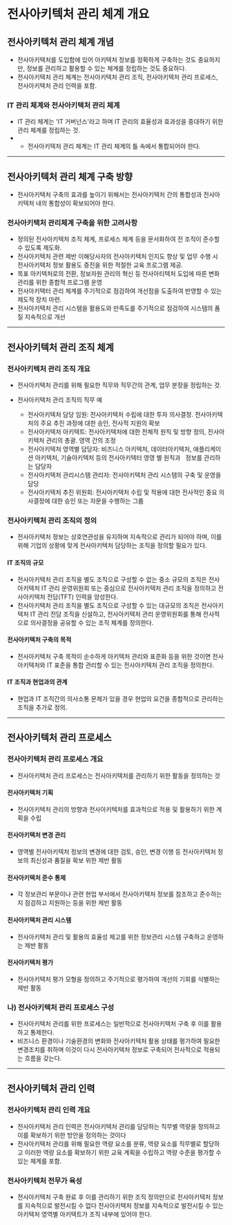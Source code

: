# 전사아키텍처 관리 체계 개요

## 전사아키텍처 관리 체계 개념
- 전사아키텍처를 도입함에 있어 아키텍처 정보를 정확하게 구축하는 것도 중요하지만, 정보를 관리하고 활용할 수 있는 체계를 정립하는 것도 중요하다.
- 전사아키텍처 관리 체계는 전사아키텍처 관리 조직, 전사아키텍처 관리 프로세스, 전사아키텍처 관리 인력을 포함.

### IT 관리 체계와 전사아키텍처 관리 체계
- IT 관리 체계는 'IT 거버넌스'라고 하며 IT 관리의 효율성과 효과성을 중대하기 위한 관리 체계를 정립하는 것.
- - 전사아키텍처 관리 체계는 IT 관리 체계의 틀 속에서 통합되어야 한다.

---

## 전사아키텍처 관리 체계 구축 방향
- 전사아키텍처 구축의 효과를 높이기 위해서는 전사아키텍처 간의 통합성과 전사아키텍처 내의 통합성이 확보되어야 한다.

### 전사아키택처 관리체계 구축을 위한 고려사항
- 정의된 전사아키텍처 조직 체계, 프로세스 체계 등을 문서화하여 전 조직이 준수할 수 있도록 제도화.
- 전사아키텍처 관련 제반 이해당사자의 전사아키텍처 인지도 향상 및 업무 수행 시 전사아키텍처 정보 활용도 증진을 위한 적절한 교육 프로그램 제공.
- 목표 아키텍처로의 전환, 정보자원 관리의 혁신 등 전사아티텍처 도입에 따른 변화 관리를 위한 종합적 프로그램 운영
- 전사아키텍터 관리 체계를 주기적으로 점검하여 개선점을 도출하여 반영할 수 있는 제도적 장치 마련.
- 전사아키텍처 관리 시스템을 활용도와 만족도를 주기적으로 점검하여 시스템의 품질 지속적으로 개선

---

## 전사아키텍처 관리 조직 체계

### 전사아키텍처 관리 조직 개요
- 전사아키텍처 관리를 위해 필요한 직무와 직무간의 관계, 업무 분장을 정립하는 것.

- 전사아키텍처 관리 조직의 직무 예
  - 전사아키텍처 담당 임원: 전사아키텍처 수립에 대한 투자 의사결정. 전사아키텍처의 주요 추진 과정에 대한 승인, 전사적 지원의 확보
  - 전사아키텍처 아키텍트: 전사아키텍처에 대한 전체적 원칙 및 방향 정의, 전사아키텍처 관리의 총괄. 영역 간의 조정
  - 전사아키텍처 영역별 담당자: 비즈니스 아키텍처, 데이터아키텍처, 애플리케이션 아키텍처, 기술아키텍처 등의 전사아키텍터 영영 별 원칙과   정보를 관리하는 담당자
  - 전사아키텍처 관리시스템 관리자: 전사아키텍처 관리 시스템의 구축 및 운영을 담당
  - 전사아키텍처 추진 위원회: 전사아키텍처 수립 및 적용에 대한 전사적인 중요 의사결정에 대한 승인 또는 자문을 수행하는 그룹


### 전사아키텍처 관리 조직의 정의
- 전사아키텍처 정보는 상호연관성을 유지하며 지속적으로 관리가 되어야 하며, 이를 위해 기업의 상황에 맞게 전사아키텍처 담당하는 조직을 정의할 필요가 있다.

#### IT 조직의 규모
- 전사아키텍처 관리 조직을 별도 조직으로 구성할 수 없는 중소 규모의 조직은 전사아키텍처 IT 관리 운영위원회 또는 중심으로 전사아키텍처 관리 조직을 정의하고 전사아키텍처 전담(TFT) 인력을 양성한다.
- 전사아키텍처 관리 조직을 별도 조직으로 구성할 수 있는 대규모의 조직은 전사아키텍처 IT 관리 전담 조직을 신설하고, 전사아키텍처 관리 운영위원회를 통해 전사적으로 의사결정을 공유할 수 있는 조직 체계를 정의한다. 

#### 전사아키텍처 구축의 목적
- 전사아키텍처 구축 목적이 순수하게 아키텍처 관리와 표준화 등을 위한 것이면 전사 아키텍처와 IT 표준을 통합 관리할 수 있는 전사아키텍처 관리 조직을 정의한다.

#### IT 조직과 현업과의 관계
- 현업과 IT 조직간의 의사소통 문제가 있을 경우 현업의 요건을 종합적으로 관리하는 조직을 추가로 정의.

---

## 전사아키텍처 관리 프로세스
### 전사아키텍처 관리 프로세스 개요
- 전사아키텍처 관리 프로세스는 전사아키텍처를 관리하기 위한 활동을 정의하는 것

#### 전사아키텍처 기획
- 전사아키텍처 관리의 방향과 전사아키텍처를 효과적으로 적용 및 활용하기 위한 계획을 수립

#### 전사아키텍처 변경 관리
- 영역별 전사아키텍처 정보의 변경에 대한 검토, 승인, 변경 이행 등 전사아키텍처 정보의 최신성과 품질을 확보 위한 제반 활동

#### 전사아키텍처 준수 통제
- 각 정보관리 부문이나 관련 현업 부서에서 전사아키텍처 정보를 참조하고 준수하는지 점검하고 지원하는 등을 위한 제반 활동

#### 전사아키텍처 관리 시스템
- 전사아키텍처 관리 및 활용의 효율성 제고를 위한 정보관리 시스템 구축하고 운영하는 제반 활동

#### 전사아키텍처 평가
- 전사아키텍처 평가 모형을 정의하고 주기적으로 평가하여 개선의 기회를 식별하는 제반 활동

### 나) 전사아키텍처 관리 프로세스 구성
- 전사아키텍처 관리를 위한 프로세스는 일반적으로 전사아키텍처 구축 후 이를 활용하고 통제한다.
- 비즈니스 환경이나 기술환경의 변화와 전사아키텍처 활용 상태를 평가하여 필요한 변경조치를 취하며 이것이 다시 전사아키텍처 정보로 구축되어 전사적으로 적용되는 흐름을 갖는다.

---

## 전사아키텍처 관리 인력

### 전사아키텍처 관리 인력 개요
- 전사아키텍처 관리 인력은 전사아키텍처 관리를 담당하는 직무별 역량을 정의하고 이를 확보하기 위한 방안을 정의하는 것이다 
- 전사아키텍처 관리를 위해 필요한 역량 요소를 분류, 역량 요소를 직무별로 할당하고 이러한 역량 요소를 확보하기 위한 교육 계획을 수립하고 역량 수준을 평가할 수 있는 체계를 포함.

### 전사아키텍처 전무가 육성
- 전사아키텍처 구축 완료 후 이를 관리하기 위한 조직 정의만으로 전사아키텍처 정보를 지속적으로 발전시킬 수 없다 전사아키텍처 정보를 지속적으로 발전시킬 수 있는 아키텍처 영역별 아키텍트가 조직 내부에 있어야 한다.


